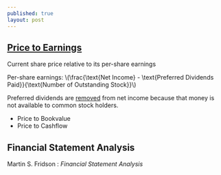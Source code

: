 ```yaml
---
published: true
layout: post
---
```

## [Price to Earnings](http://www.investopedia.com/terms/p/price-earningsratio.asp)

Current share price relative to its per-share earnings

Per-share earnings: \\(\frac{\text{Net Income} - \text{Preferred Dividends Paid}}{\text{Number of Outstanding Stock}}\\)

Preferred dividends are [removed](https://www.boundless.com/accounting/textbooks/boundless-accounting-textbook/reporting-of-stockholders-equity-12/reporting-and-analyzing-equity-82/earnings-per-share-375-6591/) from net income because that money is not available to common stock holders.

- Price to Bookvalue
- Price to Cashflow

## Financial Statement Analysis

Martin S. Fridson : _Financial Statement Analysis_
